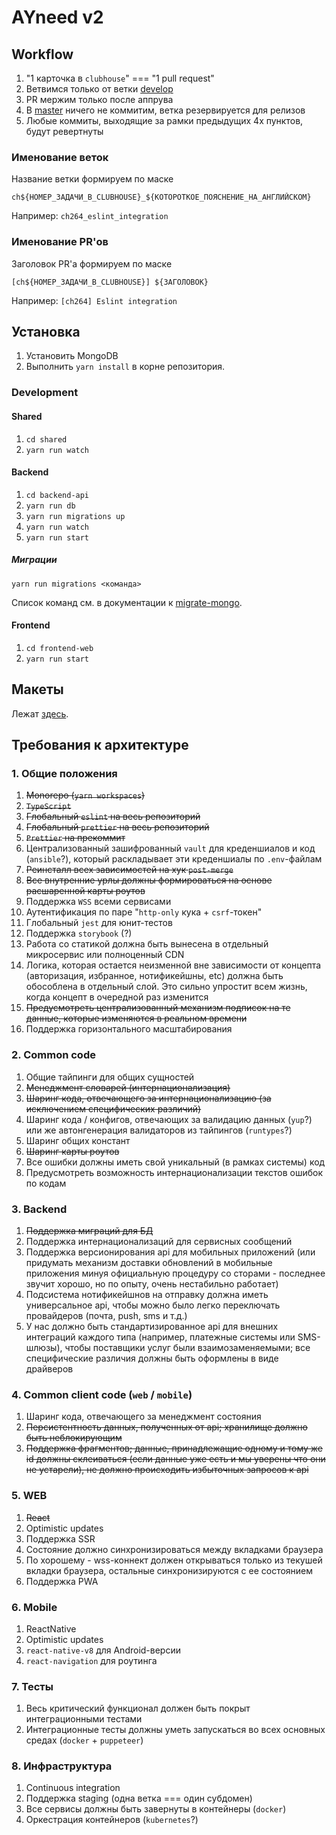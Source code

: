 # AYneed v2

## Workflow

1. "1 карточка в `clubhouse`" === "1 pull request"
2. Ветвимся только от ветки [develop](https://github.com/AYneed/ayneed/tree/develop)
3. PR мержим только после аппрува
4. В [master](https://github.com/AYneed/ayneed/tree/master) ничего не коммитим, ветка резервируется для релизов
5. Любые коммиты, выходящие за рамки предыдущих 4х пунктов, будут ревертнуты

### Именование веток

Название ветки формируем по маске

```
ch${НОМЕР_ЗАДАЧИ_В_CLUBHOUSE}_${КОТОРОТКОЕ_ПОЯСНЕНИЕ_НА_АНГЛИЙСКОМ}
```

Например: `ch264_eslint_integration`

### Именование PR'ов

Заголовок PR'а формируем по маске

```
[ch${НОМЕР_ЗАДАЧИ_В_CLUBHOUSE}] ${ЗАГОЛОВОК}
```

Например: `[ch264] Eslint integration`

## Установка

1. Установить MongoDB
2. Выполнить `yarn install` в корне репозитория.

### Development

#### Shared

1. `cd shared`
2. `yarn run watch`

#### Backend

1. `cd backend-api`
2. `yarn run db`
3. `yarn run migrations up`
4. `yarn run watch`
5. `yarn run start`

##### Миграции

`yarn run migrations <команда>`

Список команд см. в документации к [migrate-mongo](https://www.npmjs.com/package/migrate-mongo).

#### Frontend

1. `cd frontend-web`
2. `yarn run start`

## Макеты

Лежат [здесь](https://www.figma.com/file/fLwqztpbSxl0h2a9kHFFBw/AYneed-07.06.2020).

## Требования к архитектуре

### 1. Общие положения

1. ~~Monorepo (`yarn workspaces`)~~
2. ~~`TypeScript`~~
3. ~~Глобальный `eslint` на весь репозиторий~~
4. ~~Глобальный `prettier` на весь репозиторий~~
5. ~~`Prettier` на прекоммит~~
6. Централизованный зашифрованный `vault` для креденшиалов и код (`ansible`?), который раскладывает эти креденшиалы по `.env`-файлам
7. ~~Реинсталл всех зависимостей на хук `post-merge`~~
8. ~~Все внутренние урлы должны формироваться на основе расшаренной карты роутов~~
9. Поддержка `WSS` всеми сервисами
10. Аутентификация по паре "`http-only` кука + `csrf`-токен"
11. Глобальный `jest` для юнит-тестов
12. Поддержка `storybook` (?)
13. Работа со статикой должна быть вынесена в отдельный микросервис или полноценный CDN
14. Логика, которая остается неизменной вне зависимости от концепта (авторизация, избранное, нотификейшны, etc) должна быть обособлена в отдельный слой. Это сильно упростит всем жизнь, когда концепт в очередной раз изменится
15. ~~Предусмотреть централизованный механизм подписок на те данные, которые изменяются в реальном времени~~
16. Поддержка горизонтального масштабирования

### 2. Common code

1. Общие тайпинги для общих сущностей
2. ~~Менеджмент словарей (интернационализация)~~
3. ~~Шаринг кода, отвечающего за интернационализацию (за исключением специфических различий)~~
4. Шаринг кода / конфигов, отвечающих за валидацию данных (`yup`?) или же автонгенерация валидаторов из тайпингов (`runtypes`?)
5. Шаринг общих констант
6. ~~Шаринг карты роутов~~
7. Все ошибки должны иметь свой уникальный (в рамках системы) код
8. Предусмотреть возможность интернационализации текстов ошибок по кодам

### 3. Backend

1. ~~Поддержка миграций для БД~~
2. Поддержка интернационализаций для сервисных сообщений
3. Поддержка версионирования api для мобильных приложений (или придумать механизм доставки обновлений в мобильные приложения минуя официальную процедуру со сторами - последнее звучит хорошо, но по опыту, очень нестабильно работает)
4. Подсистема нотификейшнов на отправку должна иметь универсальное api, чтобы можно было легко переключать провайдеров (почта, push, sms и т.д.)
5. У нас должно быть стандартизированное api для внешних интеграций каждого типа (например, платежные системы или SMS-шлюзы), чтобы поставщики услуг были взаимозаменяемыми; все специфические различия должны быть оформлены в виде драйверов

### 4. Common client code (`web` / `mobile`)

1. Шаринг кода, отвечающего за менеджмент состояния
2. ~~Персистентность данных, полученных от api; хранилище должно быть неблокирующим~~
3. ~~Поддержка фрагментов; данные, принадлежащие одному и тому же id должны склеиваться (если данные уже есть и мы уверены что они не устарели), не должно происходить избыточных запросов к api~~

### 5. WEB

1. ~~React~~
2. Optimistic updates
3. Поддержка SSR
4. Состояние должно синхронизироваться между вкладками браузера
5. По хорошему - wss-коннект должен открываться только из текушей вкладки браузера, остальные синхронизируются с ее состоянием
6. Поддержка PWA

### 6. Mobile

1. ReactNative
2. Optimistic updates
3. `react-native-v8` для Android-версии
4. `react-navigation` для роутинга

### 7. Тесты

1. Весь критический функционал должен быть покрыт интеграционными тестами
2. Интеграционные тесты должны уметь запускаться во всех основных средах (`docker` + `puppeteer`)

### 8. Инфраструктура

1. Continuous integration
2. Поддержка staging (одна ветка === один субдомен)
3. Все сервисы должны быть завернуты в контейнеры (`docker`)
4. Оркестрация контейнеров (`kubernetes`?)
